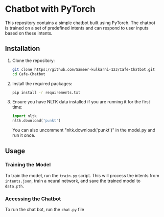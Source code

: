 # Chatbot with PyTorch

This repository contains a simple chatbot built using PyTorch. The chatbot is trained on a set of predefined intents and can respond to user inputs based on these intents.

## Installation

1. Clone the repository:
   ```bash
   git clone https://github.com/Sameer-kulkarni-123/Cafe-Chatbot.git
   cd Cafe-Chatbot
   ```

2. Install the required packages:
   ```bash
   pip install -r requirements.txt
   ```

3. Ensure you have NLTK data installed if you are running it for the first time:
   ```python
   import nltk
   nltk.download('punkt')
   ```
   You can also uncomment "nltk.download('punkt')" in the model.py and run it once.

## Usage

### Training the Model

To train the model, run the `train.py` script. This will process the intents from `intents.json`, train a neural network, and save the trained model to `data.pth`.

### Accessing the Chatbot

To run the chat bot, run the `chat.py` file
